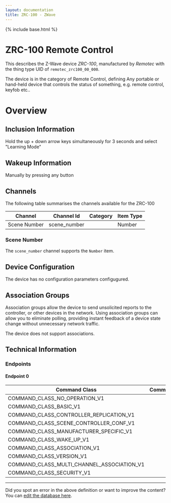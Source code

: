 ```yaml
---
layout: documentation
title: ZRC-100 - ZWave
---
```


{% include base.html %}

# ZRC-100 Remote Control
This describes the Z-Wave device *ZRC-100*, manufactured by *Remotec* with the thing type UID of ```remotec_zrc100_00_000```.

The device is in the category of Remote Control, defining Any portable or hand-held device that controls the status of something, e.g. remote control, keyfob etc..

# Overview


## Inclusion Information

Hold the up + down arrow keys simultaneously for 3 seconds and select "Learning Mode"

## Wakeup Information

Manually by pressing any button

## Channels

The following table summarises the channels available for the ZRC-100

| Channel | Channel Id | Category | Item Type |
|---------|------------|----------|-----------|
| Scene Number | scene_number |  | Number | 

### Scene Number

The ```scene_number``` channel supports the ```Number``` item.



## Device Configuration

The device has no configuration parameters configugured.

## Association Groups

Association groups allow the device to send unsolicited reports to the controller, or other devices in the network. Using association groups can allow you to eliminate polling, providing instant feedback of a device state change without unnecessary network traffic.

The device does not support associations.
## Technical Information

### Endpoints

#### Endpoint 0

| Command Class | Comment |
|---------------|---------|
| COMMAND_CLASS_NO_OPERATION_V1| |
| COMMAND_CLASS_BASIC_V1| |
| COMMAND_CLASS_CONTROLLER_REPLICATION_V1| |
| COMMAND_CLASS_SCENE_CONTROLLER_CONF_V1| |
| COMMAND_CLASS_MANUFACTURER_SPECIFIC_V1| |
| COMMAND_CLASS_WAKE_UP_V1| |
| COMMAND_CLASS_ASSOCIATION_V1| |
| COMMAND_CLASS_VERSION_V1| |
| COMMAND_CLASS_MULTI_CHANNEL_ASSOCIATION_V1| |
| COMMAND_CLASS_SECURITY_V1| |

---

Did you spot an error in the above definition or want to improve the content?
You can [edit the database here](http://www.cd-jackson.com/index.php/zwave/zwave-device-database/zwave-device-list/devicesummary/404).
